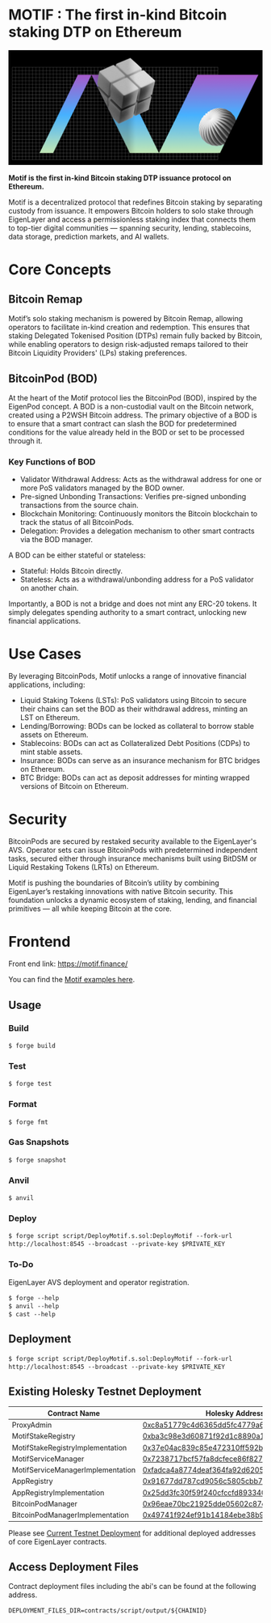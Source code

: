 # MOTIF : The first in-kind Bitcoin staking DTP on Ethereum

![Motif Cover](./assets/og_image.png)

**Motif is the first in-kind Bitcoin staking DTP issuance protocol on Ethereum.**


Motif is a decentralized protocol that redefines Bitcoin staking by separating custody from issuance. It empowers Bitcoin holders to solo stake through EigenLayer and access a permissionless staking index that connects them to top-tier digital communities — spanning security, lending, stablecoins, data storage, prediction markets, and AI wallets.

# Core Concepts

## Bitcoin Remap

Motif’s solo staking mechanism is powered by Bitcoin Remap, allowing operators to facilitate in-kind creation and redemption. This ensures that staking Delegated Tokenised Position (DTPs) remain fully backed by Bitcoin, while enabling operators to design risk-adjusted remaps tailored to their Bitcoin Liquidity Providers' (LPs) staking preferences.

## BitcoinPod (BOD)

At the heart of the Motif protocol lies the BitcoinPod (BOD), inspired by the EigenPod concept. A BOD is a non-custodial vault on the Bitcoin network, created using a P2WSH Bitcoin address. The primary objective of a BOD is to ensure that a smart contract can slash the BOD for predetermined conditions for the value already held in the BOD or set to be processed through it.

### Key Functions of BOD

- Validator Withdrawal Address: Acts as the withdrawal address for one or more PoS validators managed by the BOD owner.
- Pre-signed Unbonding Transactions: Verifies pre-signed unbonding transactions from the source chain.
- Blockchain Monitoring: Continuously monitors the Bitcoin blockchain to track the status of all BitcoinPods.
- Delegation: Provides a delegation mechanism to other smart contracts via the BOD manager.

A BOD can be either stateful or stateless:

- Stateful: Holds Bitcoin directly.
- Stateless: Acts as a withdrawal/unbonding address for a PoS validator on another chain.

Importantly, a BOD is not a bridge and does not mint any ERC-20 tokens. It simply delegates spending authority to a smart contract, unlocking new financial applications.

# Use Cases

By leveraging BitcoinPods, Motif unlocks a range of innovative financial applications, including:

- Liquid Staking Tokens (LSTs): PoS validators using Bitcoin to secure their chains can set the BOD as their withdrawal address, minting an LST on Ethereum.
- Lending/Borrowing: BODs can be locked as collateral to borrow stable assets on Ethereum.
- Stablecoins: BODs can act as Collateralized Debt Positions (CDPs) to mint stable assets.
- Insurance: BODs can serve as an insurance mechanism for BTC bridges on Ethereum.
- BTC Bridge: BODs can act as deposit addresses for minting wrapped versions of Bitcoin on Ethereum.

# Security

BitcoinPods are secured by restaked security available to the EigenLayer's AVS. Operator sets can issue BitcoinPods with predetermined independent tasks, secured either through insurance mechanisms built using BitDSM or Liquid Restaking Tokens (LRTs) on Ethereum.

Motif is pushing the boundaries of Bitcoin’s utility by combining EigenLayer’s restaking innovations with native Bitcoin security. This foundation unlocks a dynamic ecosystem of staking, lending, and financial primitives — all while keeping Bitcoin at the core.

# Frontend

Front end link: https://motif.finance/

You can find the [Motif examples here](https://github.com/Motif-Protocol/motif-examples).

## Usage

### Build

```shell
$ forge build
```

### Test

```shell
$ forge test
```

### Format

```shell
$ forge fmt
```

### Gas Snapshots

```shell
$ forge snapshot
```

### Anvil

```shell
$ anvil
```

### Deploy

```shell
$ forge script script/DeployMotif.s.sol:DeployMotif --fork-url http://localhost:8545 --broadcast --private-key $PRIVATE_KEY
```

### To-Do

EigenLayer AVS deployment and operator registration.

```shell
$ forge --help
$ anvil --help
$ cast --help
``` 

## Deployment

```shell
$ forge script script/DeployMotif.s.sol:DeployMotif --fork-url http://localhost:8545 --broadcast --private-key $PRIVATE_KEY
```

## Existing Holesky Testnet Deployment

| Contract Name                      | Holesky Address                                                                                                               |
| ---------------------------------- | ----------------------------------------------------------------------------------------------------------------------------- |
| ProxyAdmin                         | [0xc8a51779c4d6365dd5fc4779a6518fc1598d1654](https://holesky.etherscan.io/address/0xc8a51779c4d6365dd5fc4779a6518fc1598d1654) |
| MotifStakeRegistry                 | [0xba3c98e3d60871f92d1c8890a13207fe46534641](https://holesky.etherscan.io/address/0xba3c98e3d60871f92d1c8890a13207fe46534641) |
| MotifStakeRegistryImplementation   | [0x37e04ac839c85e472310ff592b83e3f15e9920ec](https://holesky.etherscan.io/address/0x37e04ac839c85e472310ff592b83e3f15e9920ec) |
| MotifServiceManager                | [0x7238717bcf57fa8dcfece86f827e05a1ad4bf6b1](https://holesky.etherscan.io/address/0x7238717bcf57fa8dcfece86f827e05a1ad4bf6b1) |
| MotifServiceManagerImplementation  | [0xfadca4a8774deaf364fa92d62054430ff76b3e97](https://holesky.etherscan.io/address/0xfadca4a8774deaf364fa92d62054430ff76b3e97) |
| AppRegistry                        | [0x91677dd787cd9056c5805cbb74e271fd83d88e61](https://holesky.etherscan.io/address/0x91677dd787cd9056c5805cbb74e271fd83d88e61) |
| AppRegistryImplementation          | [0x25dd3fc30f59f240cfccfd893340f9cb9e365d75](https://holesky.etherscan.io/address/0x25dd3fc30f59f240cfccfd893340f9cb9e365d75) |
| BitcoinPodManager                  | [0x96eae70bc21925dde05602c87c4483579205b1f6](https://holesky.etherscan.io/address/0x96eae70bc21925dde05602c87c4483579205b1f6) |
| BitcoinPodManagerImplementation    | [0x49741f924ef91b14184ebe38b952f3ddf09008be](https://holesky.etherscan.io/address/0x49741f924ef91b14184ebe38b952f3ddf09008be) |

Please see [Current Testnet Deployment](https://github.com/Layr-Labs/eigenlayer-contracts?tab=readme-ov-file#current-testnet-deployment) for additional deployed addresses of core EigenLayer contracts.

## Access Deployment Files

Contract deployment files including the abi's can be found at the following address.

```
DEPLOYMENT_FILES_DIR=contracts/script/output/${CHAINID}
```
